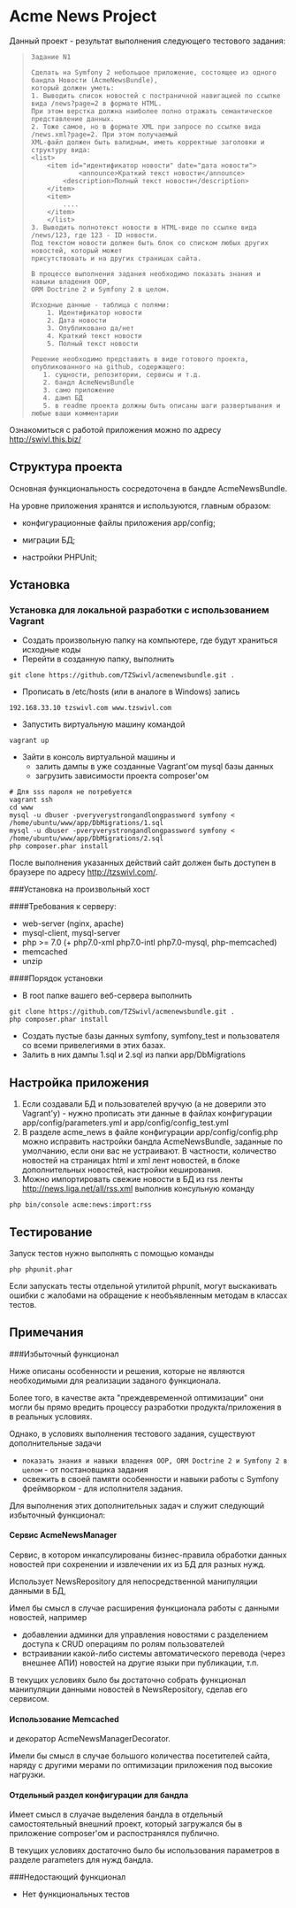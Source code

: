 Acme News Project
========================

Данный проект - результат выполнения следующего тестового задания:

>     Задание N1
> 
>     Сделать на Symfony 2 небольшое приложение, состоящее из одного бандла Новости (AcmeNewsBundle),
>     который должен уметь:
>     1. Выводить список новостей с постраничной навигацией по ссылке вида /news?page=2 в формате HTML.
>     При этом верстка должна наиболее полно отражать семантическое представление данных.
>     2. Тоже самое, но в формате XML при запросе по ссылке вида /news.xml?page=2. При этом получаемый
>     XML-файл должен быть валидным, иметь корректные заголовки и структуру вида:
>     <list>
>         <item id="идентификатор новости" date="дата новости">
>                 <announce>Краткий текст новости</announce>
>             <description>Полный текст новости</description>
>         </item>
>         <item>
>             ....
>         </item>
>         </list>
>     3. Выводить полнотекст новости в HTML-виде по ссылке вида /news/123, где 123 - ID новости.
>     Под текстом новости должен быть блок со списком любых других новостей, который может
>     присутствовать и на других страницах сайта.
> 
>     В процессе выполнения задания необходимо показать знания и навыки владения OOP,
>     ORM Doctrine 2 и Symfony 2 в целом.
> 
>     Исходные данные - таблица с полями:
>         1. Идентификатор новости
>         2. Дата новости
>         3. Опубликовано да/нет
>         4. Краткий текст новости
>         5. Полный текст новости
>      
>     Решение необходимо представить в виде готового проекта, опубликованного на github, содержащего:
>        1. сущности, репозитории, сервисы и т.д.
>        2. бандл AcmeNewsBundle
>        3. само приложение
>        4. дамп БД
>        5. в readme проекта должны быть описаны шаги развертывания и любые ваши комментарии

Ознакомиться с работой приложения можно по адресу http://swivl.this.biz/

Структура проекта
--------------

Основная функциональность сосредоточена в бандле AcmeNewsBundle.

На уровне приложения хранятся и используются, главным образом:

  * конфигурационные файлы приложения app/config;

  * миграции БД;

  * настройки PHPUnit;

Установка
--------------

### Установка для локальной  разработки с использованием Vagrant

* Создать произвольную папку на компьютере, где будут храниться исходные коды
* Перейти в созданную папку, выполнить 
```
git clone https://github.com/TZSwivl/acmenewsbundle.git .
```

* Прописать в /etc/hosts (или в аналоге в Windows) запись
```
192.168.33.10 tzswivl.com www.tzswivl.com
```
* Запустить виртуальную машину командой
```
vagrant up
```
* Зайти в консоль виртуальной машины и
  * залить дампы в уже созданные Vagrant'ом mysql базы данных
  * загрузить зависимости проекта composer'ом
```
# Для sss пароля не потребуется
vagrant ssh
cd www
mysql -u dbuser -pveryverystrongandlongpassword symfony < /home/ubuntu/www/app/DbMigrations/1.sql 
mysql -u dbuser -pveryverystrongandlongpassword symfony < /home/ubuntu/www/app/DbMigrations/2.sql 
php composer.phar install
```
После выполнения указанных действий сайт должен быть доступен в браузере по адресу http://tzswivl.com/.

###Установка на произвольный хост

####Требования к серверу:
* web-server (nginx, apache)
* mysql-client, mysql-server
* php >= 7.0 (+ php7.0-xml php7.0-intl php7.0-mysql, php-memcached)
* memcached
* unzip

####Порядок установки
* В root папке вашего веб-сервера выполнить
```
git clone https://github.com/TZSwivl/acmenewsbundle.git .
php composer.phar install
```
* Создать пустые базы данных symfony, symfony_test и пользователя со всеми привелегиями в этих базах.
* Залить в них дампы 1.sql и 2.sql из папки app/DbMigrations
    
Настройка приложения
--------------
1. Если создавали БД и пользователей вручую (а не доверили это Vagrant'у) - нужно прописать эти данные  в файлах 
конфигурации app/config/parameters.yml и app/config/config_test.yml  
2. В разделе acme_news в файле конфигурации app/config/config.php можно исправить настройки бандла AcmeNewsBundle, 
заданные по умолчанию, если они вас не устраивают.
В частности, количество новостей на страницах html и xml лент новостей, в блоке дополнительных новостей, 
настройки кеширования.
3. Можно импортировать свежие новости в БД из rss ленты http://news.liga.net/all/rss.xml выполнив консульную команду
```
php bin/console acme:news:import:rss
```
    
Тестирование
--------------
Запуск тестов нужно выполнять с помощью команды
```
php phpunit.phar
```
Если запускать тесты отдельной утилитой phpunit, могут выскакивать ошибки с жалобами на обращение 
к необъявленным методам в классах тестов.

Примечания
--------------
###Избыточный функционал

Ниже описаны особенности и решения, которые не являются необходимыми для реализации заданого функционала.

Более того, в качестве акта "преждевременной оптимизации" они могли бы прямо вредить процессу 
разработки продукта/приложения в в реальных условиях.

Однако, в условиях выполнения тестового задания, существуют дополнительные задачи
* `показать знания и навыки владения OOP, ORM Doctrine 2 и Symfony 2 в целом` - от постановщика задания
* освежить в своей памяти особенности и навыки работы с Symfony фреймворком - для исполнителя задания.

Для выполнения этих дополнительных задач и служит следующий избыточный функционал:

#### Сервис AcmeNewsManager

Сервис, в котором инкапсулированы бизнес-правила обработки данных новостей при сохренении и извлечении их из БД
для разных нужд.

Использует NewsRepository для непосредственной манипуляции данными в БД,

Имел бы смысл в случае расширения функционала работы с данными новостей, например
* добавлении админки для управления новостями с разделением доступа к CRUD операциям по ролям пользователей
* встраивании какой-либо системы автоматического перевода (через внешнее АПИ) новостей на другие языки 
при публикации, т.п.

В текущих условиях было бы достаточно собрать функционал манипуляции данными новостей в NewsRepository, 
сделав его сервисом.

#### Использование Memcached

и декоратор AcmeNewsManagerDecorator.

Имели бы смысл в случае большого количества посетителей сайта,
наряду с другими мерами по оптимизации приложения под высокие нагрузки.

#### Отдельный раздел конфигурации для бандла

Имеет смысл в слуачае выделения бандла в отдельный самостоятельный
внешний проект, который загружался бы в приложение composer'ом и 
распостранялся публично.

В текущих условиях достаточно было бы использования параметров
в разделе parameters для нужд бандла.

###Недостающий функционал
* Нет функциональных тестов
